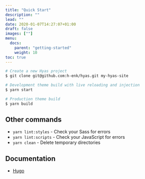 ```yaml
---
title: "Quick Start"
description: ""
lead: ""
date: 2020-01-07T14:27:07+01:00
draft: false
images: [""]
menu: 
  docs:
    parent: "getting-started"
    weight: 10
toc: true
---
```


```bash
# Create a new Hyas project
$ git clone git@github.com:h-enk/hyas.git my-hyas-site

# Development theme build with live reloading and injection
$ yarn start

# Production theme build
$ yarn build
```

## Other commands
- `yarn lint:styles` - Check your Sass for errors
- `yarn lint:scripts` - Check your JavaScript for errors
- `yarn clean` - Delete temporary directories

## Documentation
- [Hugo](https://gohugo.io/documentation/)
